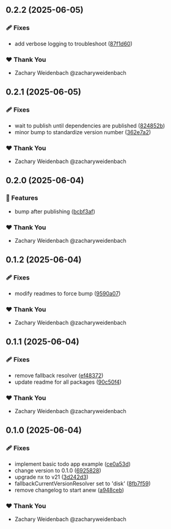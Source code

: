## 0.2.2 (2025-06-05)

### 🩹 Fixes

- add verbose logging to troubleshoot ([87f1d60](https://github.com/dataquail/chimeric/commit/87f1d60))

### ❤️ Thank You

- Zachary Weidenbach @zacharyweidenbach

## 0.2.1 (2025-06-05)

### 🩹 Fixes

- wait to publish until dependencies are published ([824852b](https://github.com/dataquail/chimeric/commit/824852b))
- minor bump to standardize version number ([362e7a2](https://github.com/dataquail/chimeric/commit/362e7a2))

### ❤️ Thank You

- Zachary Weidenbach @zacharyweidenbach

## 0.2.0 (2025-06-04)

### 🚀 Features

- bump after publishing ([bcbf3af](https://github.com/dataquail/chimeric/commit/bcbf3af))

### ❤️ Thank You

- Zachary Weidenbach @zacharyweidenbach

## 0.1.2 (2025-06-04)

### 🩹 Fixes

- modify readmes to force bump ([9590a07](https://github.com/dataquail/chimeric/commit/9590a07))

### ❤️ Thank You

- Zachary Weidenbach @zacharyweidenbach

## 0.1.1 (2025-06-04)

### 🩹 Fixes

- remove fallback resolver ([ef48372](https://github.com/dataquail/chimeric/commit/ef48372))
- update readme for all packages ([90c50f4](https://github.com/dataquail/chimeric/commit/90c50f4))

### ❤️ Thank You

- Zachary Weidenbach @zacharyweidenbach

## 0.1.0 (2025-06-04)

### 🩹 Fixes

- implement basic todo app example ([ce0a53d](https://github.com/dataquail/chimeric/commit/ce0a53d))
- change version to 0.1.0 ([6925828](https://github.com/dataquail/chimeric/commit/6925828))
- upgrade nx to v21 ([3d242d3](https://github.com/dataquail/chimeric/commit/3d242d3))
- fallbackCurrentVersionResolver set to 'disk' ([8fb7f59](https://github.com/dataquail/chimeric/commit/8fb7f59))
- remove changelog to start anew ([a948ceb](https://github.com/dataquail/chimeric/commit/a948ceb))

### ❤️ Thank You

- Zachary Weidenbach @zacharyweidenbach